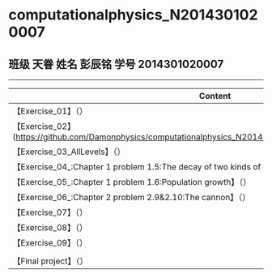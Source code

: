 # computationalphysics_N2014301020007
## 班级 天眷   姓名 彭辰铭  学号 2014301020007
***
|   Content                                                                         |
|-----------------------------------------------------------------------------------|
|【Exercise_01】（）                                                                |
|【Exercise_02】(https://github.com/Damonphysics/computationalphysics_N2014301020007/blob/master/EXERCISE_02)        |
|【Exercise_03_AllLevels】（）      |
|【Exercise_04_:Chapter 1 problem 1.5:The decay of two kinds of particles】（）      |
|【Exercise_05_:Chapter 1 problem 1.6:Population growth】（）      |
|【Exercise_06_:Chapter 2 problem 2.9&2.10:The cannon】（）      |
|【Exercise_07】（）      |
|【Exercise_08】（）      |
|【Exercise_09】（）      |
|                         |
|【Final project】（）|
